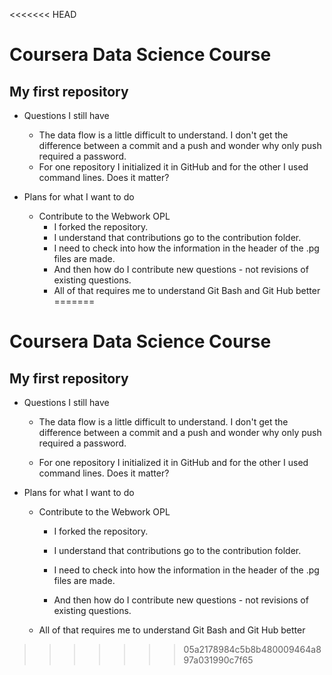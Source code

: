 <<<<<<< HEAD
# Coursera Data Science Course

## My first repository

* Questions I still have

  * The data flow is a little difficult to understand.  I don't get the difference between a commit and a push and wonder why only push required a password.
  * For one repository I initialized it in GitHub and for the other I used command lines.  Does it matter?

* Plans for what I want to do

  * Contribute to the Webwork OPL
    - I forked the repository.
    - I understand that contributions go to the contribution folder.
    - I need to check into how the information in the header of the .pg files are made.
    - And then how do I contribute new questions - not revisions of existing questions.
    - All of that requires me to understand Git Bash and Git Hub better
=======
# Coursera Data Science Course

## My first repository

* Questions I still have

  * The data flow is a little difficult to understand.  I don't get the difference between a commit and a push and wonder why only push required a password.

  * For one repository I initialized it in GitHub and for the other I used command lines.  Does it matter?

* Plans for what I want to do

  * Contribute to the Webwork OPL

    * I forked the repository.

    * I understand that contributions go to the contribution folder.

    * I need to check into how the information in the header of the .pg files are made.

    * And then how do I contribute new questions - not revisions of existing questions.

  * All of that requires me to understand Git Bash and Git Hub better
>>>>>>> 05a2178984c5b8b480009464a897a031990c7f65
